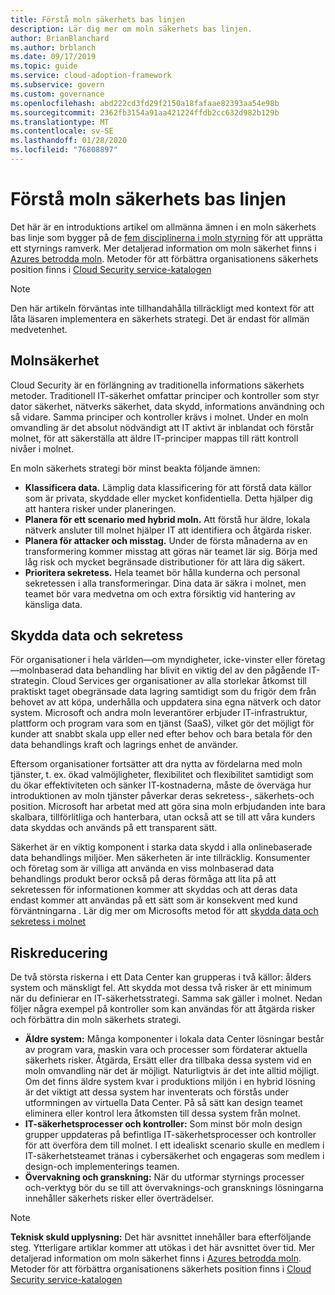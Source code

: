 ```yaml
---
title: Förstå moln säkerhets bas linjen
description: Lär dig mer om moln säkerhets bas linjen.
author: BrianBlanchard
ms.author: brblanch
ms.date: 09/17/2019
ms.topic: guide
ms.service: cloud-adoption-framework
ms.subservice: govern
ms.custom: governance
ms.openlocfilehash: abd222cd3fd29f2150a18fafaae82393aa54e98b
ms.sourcegitcommit: 2362fb3154a91aa421224ffdb2cc632d982b129b
ms.translationtype: MT
ms.contentlocale: sv-SE
ms.lasthandoff: 01/28/2020
ms.locfileid: "76808897"
---
```

# <a name="understand-the-cloud-security-baseline"></a>Förstå moln säkerhets bas linjen

Det här är en introduktions artikel om allmänna ämnen i en moln säkerhets bas linje som bygger på de [fem disciplinerna i moln styrning](../governance-disciplines.md) för att upprätta ett styrnings ramverk. Mer detaljerad information om moln säkerhet finns i [Azures betrodda moln](https://azure.microsoft.com/overview/trusted-cloud). Metoder för att förbättra organisationens säkerhets position finns i [Cloud Security service-katalogen](https://www.microsoft.com/security/information-protection)

> [!NOTE]
> Den här artikeln förväntas inte tillhandahålla tillräckligt med kontext för att låta läsaren implementera en säkerhets strategi. Det är endast för allmän medvetenhet.

## <a name="cloud-security"></a>Molnsäkerhet

Cloud Security är en förlängning av traditionella informations säkerhets metoder. Traditionell IT-säkerhet omfattar principer och kontroller som styr dator säkerhet, nätverks säkerhet, data skydd, informations användning och så vidare. Samma principer och kontroller krävs i molnet. Under en moln omvandling är det absolut nödvändigt att IT aktivt är inblandat och förstår molnet, för att säkerställa att äldre IT-principer mappas till rätt kontroll nivåer i molnet.

En moln säkerhets strategi bör minst beakta följande ämnen:

- **Klassificera data.** Lämplig data klassificering för att förstå data källor som är privata, skyddade eller mycket konfidentiella. Detta hjälper dig att hantera risker under planeringen.
- **Planera för ett scenario med hybrid moln.** Att förstå hur äldre, lokala nätverk ansluter till molnet hjälper IT att identifiera och åtgärda risker.
- **Planera för attacker och misstag.** Under de första månaderna av en transformering kommer misstag att göras när teamet lär sig. Börja med låg risk och mycket begränsade distributioner för att lära dig säkert.
- **Prioritera sekretess.** Hela teamet bör hålla kunderna och personal sekretessen i alla transformeringar. Dina data är säkra i molnet, men teamet bör vara medvetna om och extra försiktig vid hantering av känsliga data.

## <a name="protecting-data-and-privacy"></a>Skydda data och sekretess

För organisationer i hela världen&mdash;om myndigheter, icke-vinster eller företag&mdash;molnbaserad data behandling har blivit en viktig del av den pågående IT-strategin. Cloud Services ger organisationer av alla storlekar åtkomst till praktiskt taget obegränsade data lagring samtidigt som du frigör dem från behovet av att köpa, underhålla och uppdatera sina egna nätverk och dator system. Microsoft och andra moln leverantörer erbjuder IT-infrastruktur, plattform och program vara som en tjänst (SaaS), vilket gör det möjligt för kunder att snabbt skala upp eller ned efter behov och bara betala för den data behandlings kraft och lagrings enhet de använder.

Eftersom organisationer fortsätter att dra nytta av fördelarna med moln tjänster, t. ex. ökad valmöjligheter, flexibilitet och flexibilitet samtidigt som du ökar effektiviteten och sänker IT-kostnaderna, måste de överväga hur introduktionen av moln tjänster påverkar deras sekretess-, säkerhets-och position. Microsoft har arbetat med att göra sina moln erbjudanden inte bara skalbara, tillförlitliga och hanterbara, utan också att se till att våra kunders data skyddas och används på ett transparent sätt.

Säkerhet är en viktig komponent i starka data skydd i alla onlinebaserade data behandlings miljöer. Men säkerheten är inte tillräcklig. Konsumenter och företag som är villiga att använda en viss molnbaserad data behandlings produkt beror också på deras förmåga att lita på att sekretessen för informationen kommer att skyddas och att deras data endast kommer att användas på ett sätt som är konsekvent med kund förväntningarna . Lär dig mer om Microsofts metod för att [skydda data och sekretess i molnet](https://go.microsoft.com/fwlink/?LinkId=808242&clcid=0x409)

## <a name="risk-mitigation"></a>Riskreducering

De två största riskerna i ett Data Center kan grupperas i två källor: ålders system och mänskligt fel. Att skydda mot dessa två risker är ett minimum när du definierar en IT-säkerhetsstrategi. Samma sak gäller i molnet. Nedan följer några exempel på kontroller som kan användas för att åtgärda risker och förbättra din moln säkerhets strategi.

- **Äldre system:** Många komponenter i lokala data Center lösningar består av program vara, maskin vara och processer som fördaterar aktuella säkerhets risker. Åtgärda, Ersätt eller dra tillbaka dessa system vid en moln omvandling när det är möjligt. Naturligtvis är det inte alltid möjligt. Om det finns äldre system kvar i produktions miljön i en hybrid lösning är det viktigt att dessa system har inventerats och förstås under utformningen av virtuella Data Center. På så sätt kan design teamet eliminera eller kontrol lera åtkomsten till dessa system från molnet.
- **IT-säkerhetsprocesser och kontroller:** Som minst bör moln design grupper uppdateras på befintliga IT-säkerhetsprocesser och kontroller för att överföra dem till molnet. I ett idealiskt scenario skulle en medlem i IT-säkerhetsteamet tränas i cybersäkerhet och engageras som medlem i design-och implementerings teamen.
- **Övervakning och granskning:** När du utformar styrnings processer och-verktyg bör du se till att övervaknings-och gransknings lösningarna innehåller säkerhets risker eller överträdelser.

> [!NOTE]
> **Teknisk skuld upplysning:** Det här avsnittet innehåller bara efterföljande steg. Ytterligare artiklar kommer att utökas i det här avsnittet över tid. Mer detaljerad information om moln säkerhet finns i [Azures betrodda moln](https://azure.microsoft.com/overview/trusted-cloud). Metoder för att förbättra organisationens säkerhets position finns i [Cloud Security service-katalogen](https://www.microsoft.com/security/information-protection)
